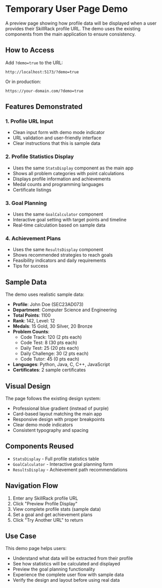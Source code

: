 # Temporary User Page Demo

A preview page showing how profile data will be displayed when a user provides their SkillRack profile URL. The demo uses the existing components from the main application to ensure consistency.

## How to Access

Add `?demo=true` to the URL:

```
http://localhost:5173/?demo=true
```

Or in production:
```
https://your-domain.com/?demo=true
```

## Features Demonstrated

### 1. Profile URL Input
- Clean input form with demo mode indicator
- URL validation and user-friendly interface
- Clear instructions that this is sample data

### 2. Profile Statistics Display
- Uses the same `StatsDisplay` component as the main app
- Shows all problem categories with point calculations
- Displays profile information and achievements
- Medal counts and programming languages
- Certificate listings

### 3. Goal Planning
- Uses the same `GoalCalculator` component
- Interactive goal setting with target points and timeline
- Real-time calculation based on sample data

### 4. Achievement Plans
- Uses the same `ResultsDisplay` component
- Shows recommended strategies to reach goals
- Feasibility indicators and daily requirements
- Tips for success

## Sample Data

The demo uses realistic sample data:
- **Profile**: John Doe (SEC23AD073)
- **Department**: Computer Science and Engineering
- **Total Points**: 1100
- **Rank**: 142, Level: 12
- **Medals**: 15 Gold, 30 Silver, 20 Bronze
- **Problem Counts**:
  - Code Track: 120 (2 pts each)
  - Code Test: 8 (30 pts each)
  - Daily Test: 25 (20 pts each)
  - Daily Challenge: 30 (2 pts each)
  - Code Tutor: 45 (0 pts each)
- **Languages**: Python, Java, C, C++, JavaScript
- **Certificates**: 2 sample certificates

## Visual Design

The page follows the existing design system:
- Professional blue gradient (instead of purple)
- Card-based layout matching the main app
- Responsive design with proper breakpoints
- Clear demo mode indicators
- Consistent typography and spacing

## Components Reused

- `StatsDisplay` - Full profile statistics table
- `GoalCalculator` - Interactive goal planning form
- `ResultsDisplay` - Achievement path recommendations

## Navigation Flow

1. Enter any SkillRack profile URL
2. Click "Preview Profile Display"
3. View complete profile stats (sample data)
4. Set a goal and get achievement plans
5. Click "Try Another URL" to return

## Use Case

This demo page helps users:
- Understand what data will be extracted from their profile
- See how statistics will be calculated and displayed
- Preview the goal planning functionality
- Experience the complete user flow with sample data
- Verify the design and layout before using real data
